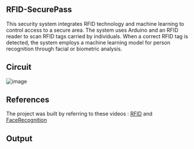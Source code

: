 ## RFID-SecurePass
This security system integrates RFID technology and machine learning to control access to a secure area. The system uses Arduino and an RFID reader to scan RFID tags carried by individuals. When a correct RFID tag is detected, the system employs a machine learning  model for person recognition through facial or biometric analysis.
## Circuit 
![image](https://github.com/SadhaSivamx/RFID-SecurePass/assets/106687593/caa28bc0-4286-4d8b-8310-47db5ce4e3e5)
## References
The project was built by referring to these videos : [RFID](https://randomnerdtutorials.com/security-access-using-mfrc522-rfid-reader-with-arduino/ ) and [FaceRecognition](https://www.youtube.com/watch?v=3YdqlL3508w)
## Output
